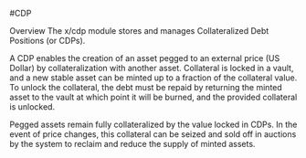 #CDP

Overview
The x/cdp module stores and manages Collateralized Debt Positions (or CDPs).

A CDP enables the creation of an asset pegged to an external price (US Dollar) by collateralization with another asset. Collateral is locked in a vault, and a new stable asset can be minted up to a fraction of the collateral value. To unlock the collateral, the debt must be repaid by returning the minted asset to the vault at which point it will be burned, and the provided collateral is unlocked.

Pegged assets remain fully collateralized by the value locked in CDPs. In the event of price changes, this collateral can be seized and sold off in auctions by the system to reclaim and reduce the supply of minted assets.

